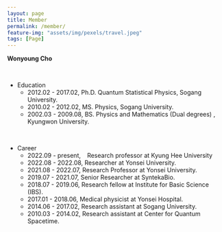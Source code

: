 ```yaml
---
layout: page
title: Member
permalink: /member/
feature-img: "assets/img/pexels/travel.jpeg"
tags: [Page]
---
```




**Wonyoung Cho**

<br>

- Education
  - 2012.02 - 2017.02, Ph.D. Quantum Statistical Physics, Sogang University.
  - 2010.02 - 2012.02, MS. Physics, Sogang University.
  - 2002.03 - 2009.08, BS. Physics and Mathematics (Dual degrees) , Kyungwon University.

<br>

- Career
  - 2022.09 - present, &ensp; Research professor at Kyung Hee University
  - 2022.08 - 2022.08, Researcher at Yonsei University.
  - 2021.08 - 2022.07, Research Professor at Yonsei University.
  - 2019.07 - 2021.07, Senior Researcher at SyntekaBio.
  - 2018.07 - 2019.06, Research fellow at Institute for Basic Science (IBS).
  - 2017.01 - 2018.06, Medical physicist at Yonsei Hospital.
  - 2014.06 - 2017.02, Research assistant at Sogang University.
  - 2010.03 - 2014.02, Research assistant at Center for Quantum Spacetime.

